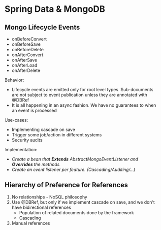 # Spring Data & MongoDB

## Mongo Lifecycle Events

- onBeforeConvert
- onBeforeSave
- onBeforeDelete
- onAfterConvert
- onAfterSave
- onAfterLoad
- onAfterDelete

Behavior:
- Lifecycle events are emitted only for root level types.
  Sub-documents are not subject to event publication unless they are annotated with @DBRef
- It is all happening in an async fashion. We have no guarantees to when an event is processed

Use-cases:
- Implementing cascade on save
- Trigger some job/action in different systems
- Security audits

Implementation:

- *Create a bean that **Extends** AbstractMongoEventListener and **Overrides** the methods.*
- *Create an event listener per feature. (Cascading/Auditing/...)*

## Hierarchy of Preference for References

1. No relationships - NoSQL philosophy
2. Use @DBRef, but only if we implement cascade on save, and we don't have bidirectional references
    - Population of related documents done by the framework
    - Cascading
3. Manual references